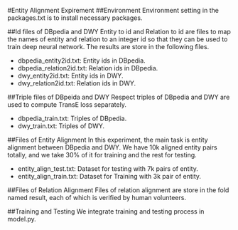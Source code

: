 #Entity Alignment Expirement 
##Environment
Environment setting in the packages.txt is to install necessary packages.

##Id files of DBpedia and DWY
Entity to id and Relation to id are files to map the names of entity and relation to an integer id so that they can be used to
train deep neural network. The results are store in the following files.
* dbpedia_entity2id.txt: Entity ids in DBpedia.
* dbpedia_relation2id.txt: Relation ids in DBpedia.
* dwy_entity2id.txt: Entity ids in DWY.
* dwy_relation2id.txt: Relation ids in DWY.

##Triple files of DBpeida and DWY
Respect triples of DBpedia and DWY are used to compute TransE loss separately.
* dbpedia_train.txt: Triples of DBpedia.
* dwy_train.txt: Triples of DWY.

##Files of Entity Alignment
In this experiment, the main task is entity alignment between DBpedia and DWY. We have 10k aligned entity pairs totally, and we take 30% of it for training and the rest for testing.
* entity_align_test.txt: Dataset for testing with 7k pairs of entity.
* entity_align_train.txt: Dataset for Training with 3k pair of entity.

##Files of Relation Alignment
Files of relation alignment are store in the fold named result, each of which is verified by human volunteers.

##Training and Testing
We integrate training and testing process in model.py.